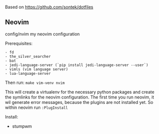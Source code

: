 Based on https://github.com/sontek/dotfiles

## Neovim
config/nvim
    my neovim configuration

Prerequisites:

    - fd
    - the_silver_searcher
    - bat
    - jedi-language-server (`pip install jedi-language-server --user`)
    - vimls (vim language server)
    - lua-language-server

Then run:
`make vim-venv nvim`

This will create a virtualenv for the necessary python packages and
create the symlinks for the neovim configuration.
The first time you run neovim, it wil generate error messages,
because the plugins are not installed yet.
So within neovim run
`:PlugInstall`


Install:
- stumpwm


